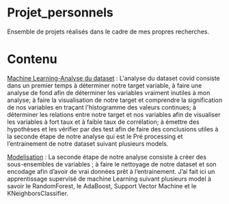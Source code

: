 # Projet_personnels 
Ensemble de projets réalisés dans le cadre de mes propres recherches.
# Contenu

[Machine Learning-Analyse du dataset](https://github.com/Yeiazel/Projet_personnels/blob/main/Learning_covid.ipynb) : L'analyse du dataset covid consiste dans un premier temps à déterminer notre target variable, à faire une analyse de fond afin de déterminer les variables vraiment inutiles à mon analyse; à faire la visualisation de notre target et comprendre la signification de nos variables en traçant l'histogramme des valeurs continues; à déterminer les relations entre notre target et nos variables afin de visualiser les variables à fort taux et à faible taux de corrélation; à émettre des hypothèses et les vérifier par des test afin de faire des conclusions utiles à la seconde étape de notre analyse qui est le Pré processing et l’entrainement de notre dataset suivant plusieurs models.

[Modelisation](https://github.com/Yeiazel/Projet_personnels/blob/main/Pr%C3%A9_processing_model_covid.ipynb.ipynb) : La seconde étape de notre analyse consiste à créer des sous-ensembles de variables ; à faire le nettoyage de notre dataset et son encodage afin d’avoir de vrai données prêt à l’entrainement. J’ai fait ici un apprentissage supervisé de machine Learning suivant plusieurs model à savoir le RandomForest, le AdaBoost, Support Vector Machine et le KNeighborsClassifier.
